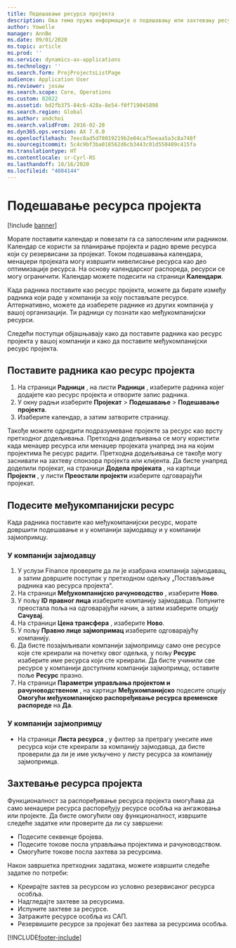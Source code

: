 ```yaml
---
title: Подешавање ресурса пројекта
description: Ова тема пружа информације о подешавању или захтевању ресурса пројекта.
author: Yowelle
manager: AnnBe
ms.date: 09/01/2020
ms.topic: article
ms.prod: ''
ms.service: dynamics-ax-applications
ms.technology: ''
ms.search.form: ProjProjectsListPage
audience: Application User
ms.reviewer: josaw
ms.search.scope: Core, Operations
ms.custom: 82022
ms.assetid: bd2fb375-84c6-428a-8e54-f0f719045898
ms.search.region: Global
ms.author: andchoi
ms.search.validFrom: 2016-02-28
ms.dyn365.ops.version: AX 7.0.0
ms.openlocfilehash: 7eec8ad5d78019219b2e04ca75eeaa5a3c8a748f
ms.sourcegitcommit: 5c4c9bf3ba018562d6cb3443c01d550489c415fa
ms.translationtype: HT
ms.contentlocale: sr-Cyrl-RS
ms.lasthandoff: 10/16/2020
ms.locfileid: "4084144"
---
```

# <a name="set-up-project-resources"></a>Подешавање ресурса пројекта

[!include [banner](../includes/banner.md)]

Морате поставити календар и повезати га са запосленим или радником. Календар се користи за планирање пројекта и радно време ресурса који су резервисани за пројекат. Током подешавања календара, менаџери пројеката могу извршити нивелисање ресурса као део оптимизације ресурса. На основу календарског распореда, ресурси се могу ограничити. Календар можете подесити на страници **Календари**.

Када радника поставите као ресурс пројекта, можете да бирате између радника који раде у компанији за коју постављате ресурсе. Алтернативно, можете да изаберете раднике из других компанија у вашој организацији. Ти радници су познати као међукомпанијски ресурси.

Следећи поступци објашњавају како да поставите радника као ресурс пројекта у вашој компанији и како да поставите међукомпанијски ресурс пројекта.

## <a name="set-up-a-worker-as-a-project-resource"></a>Поставите радника као ресурс пројекта

1. На страници **Радници** , на листи **Радници** , изаберите радника којег додајете као ресурс пројекта и отворите запис радника.
2. У окну радњи изаберите **Пројекат** &gt; **Подешавање** &gt; **Подешавање пројекта**.
3. Изаберите календар, а затим затворите страницу.

Такође можете одредити подразумеване пројекте за ресурс као врсту претходног додељивања. Претходна додељивања се могу користити када менаџер ресурса или менаџер пројеката унапред зна на којим пројектима ће ресурс радити. Претходна додељивања се такође могу заснивати на захтеву спонзора пројекта или клијента. Да бисте унапред доделили пројекат, на страници **Додела пројеката** , на картици **Пројекти** , у листи **Преостали пројекти** изаберите одговарајући пројекат.

## <a name="set-up-an-intercompany-resource"></a>Подесите међукомпанијски ресурс

Када радника поставите као међукомпанијски ресурс, морате довршити подешавање и у компанији зајмодавцу и у компанији зајмопримцу.

### <a name="in-the-lending-company"></a>У компанији зајмодавцу

1. У услузи Finance проверите да ли је изабрана компанија зајмодавац, а затим довршите поступак у претходном одељку „Постављање радника као ресурса пројекта“.
2. На страници **Међукомпанијско рачуноводство** , изаберите **Ново**.
3. У пољу **ID правног лица** изаберите компанију зајмодавца. Попуните преостала поља на одговарајући начин, а затим изаберите опцију **Сачувај**.
4. На страници **Цена трансфера** , изаберите **Ново**.
5. У пољу **Правно лице зајмопримац** изаберите одговарајућу компанију.
6. Да бисте позајмљивали компанији зајмопримцу само оне ресурсе које сте креирали на почетку овог одељка, у пољу **Ресурс** изаберите име ресурса који сте креирали. Да бисте учинили све ресурсе у компанији доступним компанији зајмопримцу, оставите поље **Ресурс** празно.
7. На страници **Параметри управљања пројектом и рачуноводственом** , на картици **Међукомпанијско** подесите опцију **Омогући међукомпанијско распоређивање ресурса временске распореде** на **Да**.

### <a name="in-the-borrowing-company"></a>У компанији зајмопримцу

- На страници **Листа ресурса** , у филтер за претрагу унесите име ресурса који сте креирали за компанију зајмодавца, да бисте проверили да ли је име укључено у листу ресурса за компанију зајмопримца.

## <a name="request-project-resources"></a>Захтевање ресурса пројекта
Функционалност за распоређивање ресурса пројекта омогућава да само менаџери ресурса распоређују ресурсе особља на ангажовања или пројекте. Да бисте омогућили ову функционалност, извршите следеће задатке или проверите да ли су завршени:

- Подесите секвенце бројева.
- Подесите токове посла управљања пројектима и рачуноводством.
- Омогућите токове посла захтева за ресурсима.

Након завршетка претходних задатака, можете извршити следеће задатке по потреби:

- Креирајте захтев за ресурсом из условно резервисаног ресурса особља.
- Надгледајте захтеве за ресурсима.
- Испуните захтеве за ресурсе.
- Затражите ресурсе особља из САП.
- Резервишите ресурсе за пројекат без захтева за ресурсима особља.


[!INCLUDE[footer-include](../includes/footer-banner.md)]